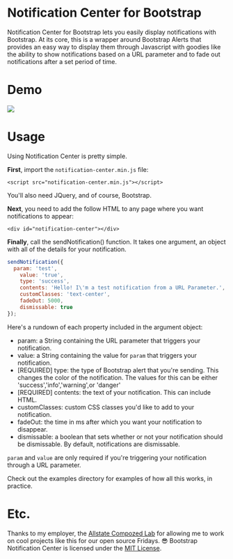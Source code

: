 # Notification Center for Bootstrap
Notification Center for Bootstrap lets you easily display notifications with Bootstrap. At its core, this is a wrapper around Bootstrap Alerts that provides an easy way to display them through Javascript with goodies like the ability to show notifications based on a URL parameter and to fade out notifications after a set period of time.

# Demo

<img src="https://media.giphy.com/media/3oz8xV3ZWCoPQaASTm/giphy.gif"></img>

# Usage
Using Notification Center is pretty simple. 

**First**, import the `notification-center.min.js` file:

`<script src="notification-center.min.js"></script>`

You'll also need JQuery, and of course, Bootstrap.

**Next**, you need to add the follow HTML to any page where you want notifications to appear:

`<div id="notification-center"></div>`

**Finally**, call the sendNotification() function. It takes one argument, an object with all of the details for your notification.
```js
sendNotification({
  param: 'test',
	value: 'true',
	type: 'success',
	contents: 'Hello! I\'m a test notification from a URL Parameter.',
	customClasses: 'text-center',
	fadeOut: 5000,
	dismissable: true
});
```

Here's a rundown of each property included in the argument object:
- param: a String containing the URL parameter that triggers your notification.
- value: a String containing the value for `param` that triggers your notification. 
- [REQUIRED] type: the type of Bootstrap alert that you're sending. This changes the color of the notification. The values for this can be either 'success','info','warning',or 'danger'
- [REQUIRED] contents: the text of your notification. This can include HTML.
- customClasses: custom CSS classes you'd like to add to your notification.
- fadeOut: the time in ms after which you want your notification to disappear.
- dismissable: a boolean that sets whether or not your notification should be dismissable. By default, notifications are dismissable.

`param` and `value` are only required if you're triggering your notification through a URL parameter.

Check out the examples directory for examples of how all this works, in practice.

# Etc.
Thanks to my employer, the [Allstate Compozed Lab](https://github.com/compozed) for allowing me to work on cool projects like this for our open source Fridays. 😎 Bootstrap Notification Center is licensed under the [MIT License](https://github.com/alexarena/notification-center/blob/master/LICENSE).
